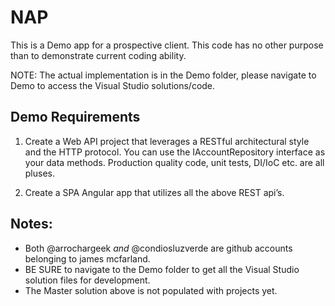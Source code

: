 # NAP

This is a Demo app for a prospective client.  This code has no other purpose than to demonstrate current coding ability.

NOTE: The actual implementation is in the Demo folder, please navigate to Demo to access the Visual Studio solutions/code.

## Demo Requirements

1. Create a Web API project that leverages a RESTful architectural style and the HTTP protocol. You
can use the IAccountRepository interface as your data methods. Production quality code, unit
tests, DI/IoC etc. are all pluses.

2. Create a SPA Angular app that utilizes all the above REST api’s.

## Notes:

- Both @arrochargeek *and* @condiosluzverde are github accounts belonging to james mcfarland.
- BE SURE to navigate to the Demo folder to get all the Visual Studio solution files for development.
- The Master solution above is not populated with projects yet.
